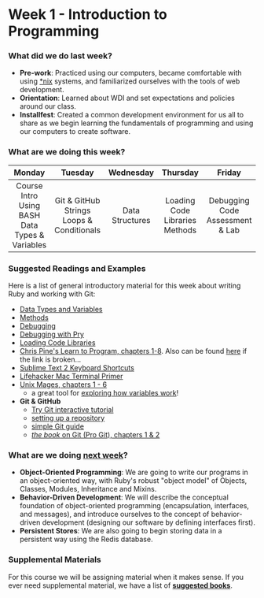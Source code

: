 # Week 1 - Introduction to Programming

### What did we do last week?

- **Pre-work**: Practiced using our computers, became comfortable with using [*nix](http://en.wikipedia.org/wiki/Unix-like) systems, and familiarized ourselves with the tools of web development.
- **Orientation**: Learned about WDI and set expectations and policies around our class.
- **Installfest**: Created a common development environment for us all to share as we begin learning the fundamentals of programming and using our computers to create software.

### What are we doing this week?

| Monday | Tuesday | Wednesday | Thursday | Friday |
|:------:|:-------:|:---------:|:--------:|:------:|
| Course Intro<br>Using BASH<br>Data Types & Variables | Git & GitHub<br>Strings<br>Loops & Conditionals | Data Structures | Loading Code Libraries<br>Methods | Debugging Code<br>Assessment & Lab |

### Suggested Readings and Examples

Here is a list of general introductory material for this week about writing Ruby and working with Git:

- [Data Types and Variables](http://ruby.bastardsbook.com/chapters/variables)
- [Methods](http://ruby.bastardsbook.com/chapters/methods/)
- [Debugging](http://ruby.bastardsbook.com/chapters/conventions/#h-2-5)
- [Debugging with Pry](http://yorickpeterse.com/articles/debugging-with-pry/)
- [Loading Code Libraries](https://practicingruby.com/articles/ways-to-load-code)
- [Chris Pine's Learn to Program, chapters 1-8](http://pine.fm/LearnToProgram/). Also can be found [here](http://it-ebooks.info/book/36/) if the link is broken...
- [Sublime Text 2 Keyboard Shortcuts](https://gist.github.com/vanderhoop/0356c9489ccba09ffc5a)
- [Lifehacker Mac Terminal Primer](http://lifehacker.com/5633909/who-needs-a-mouse-learn-to-use-the-command-line-for-almost-anything)
- [Unix Mages, chapters 1 - 6](http://unixmages.com/ufbm.pdf)
  - a great tool for [exploring how variables work](https://github.com/mattbaker/ruby-heap-viz)!
- **Git & GitHub**
  - [Try Git interactive tutorial](https://try.github.io/levels/1/challenges/1)
  - [setting up a repository](https://www.atlassian.com/git/tutorials/setting-up-a-repository/)
  - [simple Git guide](http://rogerdudler.github.io/git-guide/)
  - [*the book* on Git (Pro Git), chapters 1 & 2](http://git-scm.com/book/en/v2)

### What are we doing [next week](/w02/README.md)?

- **Object-Oriented Programming**: We are going to write our programs in an object-oriented way, with Ruby's robust "object model" of Objects, Classes, Modules, Inheritance and Mixins.
- **Behavior-Driven Development**: We will describe the conceptual foundation of object-oriented programming (encapsulation, interfaces, and messages), and introduce ourselves to the concept of behavior-driven development (designing our software by defining interfaces first).
- **Persistent Stores**: We are also going to begin storing data in a persistent way using the Redis database.

### Supplemental Materials

For this course we will be assigning material when it makes sense. If you ever need supplemental material, we have a list of **[suggested books](https://gist.github.com/h4w5/5bea5c6922695fca96b1)**.
